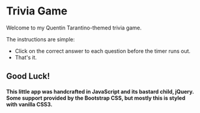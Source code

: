 # Trivia Game

Welcome to my Quentin Tarantino-themed trivia game.

The instructions are simple:

-   Click on the correct answer to each question before the timer runs out.
-   That's it.

## Good Luck!

#### This little app was handcrafted in JavaScript and its bastard child, jQuery. Some support provided by the Bootstrap CSS, but mostly this is styled with vanilla CSS3.
